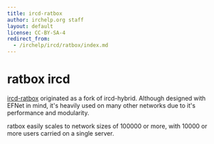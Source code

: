 ```yaml
---
title: ircd-ratbox
author: irchelp.org staff
layout: default
license: CC-BY-SA-4
redirect_from:
  - /irchelp/ircd/ratbox/index.md
---
```

# ratbox ircd

[ircd-ratbox](http://www.ratbox.org/) originated as a fork of ircd-hybrid. Although designed with
EFNet in mind, it's heavily used on many other networks due to it's
performance and modularity.

ratbox easily scales to network sizes of 100000 or more, with 10000 or more
users carried on a single server.
